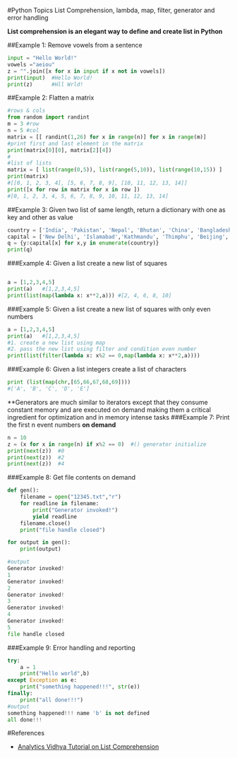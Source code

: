#Python Topics
List Comprehension, lambda, map, filter, generator and error handling

**List comprehension is an elegant way to define and create list in Python**

##Example 1: 
Remove vowels from a sentence
````python
input = "Hello World!"
vowels ="aeiou"
z = "".join([x for x in input if x not in vowels])
print(input)  #Hello World!
print(z)      #Hll Wrld!
````

##Example 2:
Flatten a matrix
````python
#rows & cols
from random import randint
m = 3 #row
n = 5 #col
matrix = [[ randint(1,26) for x in range(n)] for x in range(m)]
#print first and last element in the matrix
print(matrix[0][0], matrix[2][4])
#
#list of lists
matrix = [ list(range(0,5)), list(range(5,10)), list(range(10,15)) ]
print(matrix)
#[[0, 1, 2, 3, 4], [5, 6, 7, 8, 9], [10, 11, 12, 13, 14]]
print([x for row in matrix for x in row ])
#[0, 1, 2, 3, 4, 5, 6, 7, 8, 9, 10, 11, 12, 13, 14]
````

##Example 3:
Given two list of same length, return a dictionary with one as key and other as value
````python
country = ['India', 'Pakistan', 'Nepal', 'Bhutan', 'China', 'Bangladesh']
capital = ['New Delhi', 'Islamabad','Kathmandu', 'Thimphu', 'Beijing', 'Dhaka']
q = {y:capital[x] for x,y in enumerate(country)}
print(q)
````

###Example 4:
Given a list create a new list of squares
````python

a = [1,2,3,4,5]
print(a)   #[1,2,3,4,5]
print(list(map(lambda x: x**2,a))) #[2, 4, 6, 8, 10]
````

###Example 5:
Given a list create a new list of squares with only even numbers
````python
a = [1,2,3,4,5]
print(a)   #[1,2,3,4,5]
#1. create a new list using map
#2. pass the new list using filter and condition even number
print(list(filter(lambda x: x%2 == 0,map(lambda x: x**2,a))))
````

###Example 6:
Given a list integers create a list of characters
````python
print (list(map(chr,[65,66,67,68,69])))             
#['A', 'B', 'C', 'D', 'E']
````

**Generators are much similar to iterators except that they consume constant memory and are executed on demand 
making them a critical ingredient for optimization and in memory intense tasks
###Example 7: Print the first n event numbers **on demand**
```python
n = 10
z = (x for x in range(n) if x%2 == 0)  #() generator initialize
print(next(z))  #0
print(next(z))  #2
print(next(z))  #4
```

###Example 8: Get file contents on demand
```python
def gen():
	filename = open("12345.txt","r")
	for readline in filename:
		print("Generator invoked!")
		yield readline
	filename.close()
	print("file handle closed")

for output in gen():
	print(output)

#output
Generator invoked!
1
Generator invoked!
2
Generator invoked!
3
Generator invoked!
4
Generator invoked!
5
file handle closed
```

###Example 9: Error handling and reporting
````python
try:
	a = 1
	print("Hello world",b)
except Exception as e:
	print("something happened!!!", str(e))
finally:
	print("all done!!!")
#output
something happened!!! name 'b' is not defined
all done!!!
````



#References
* [Analytics Vidhya Tutorial on List Comprehension](http://www.analyticsvidhya.com/blog/2016/01/python-tutorial-list-comprehension-examples/)
